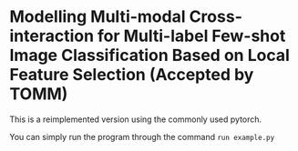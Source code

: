 # Modelling Multi-modal Cross-interaction for Multi-label Few-shot Image Classification Based on Local Feature Selection (Accepted by TOMM)

This is a reimplemented version using the commonly used pytorch. 

You can simply run the program through the command ```run example.py```

